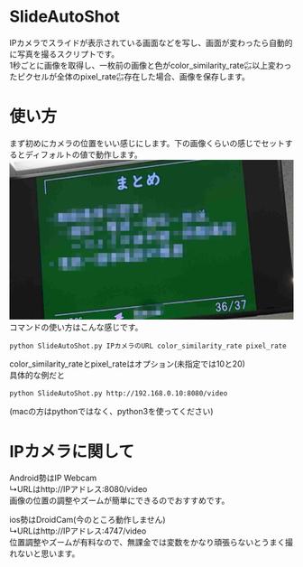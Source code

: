 # SlideAutoShot
IPカメラでスライドが表示されている画面などを写し、画面が変わったら自動的に写真を撮るスクリプトです。<br>
1秒ごとに画像を取得し、一枚前の画像と色がcolor_similarity_rate㌫以上変わったピクセルが全体のpixel_rate㌫存在した場合、画像を保存します。

# 使い方
まず初めにカメラの位置をいい感じにします。下の画像くらいの感じでセットするとディフォルトの値で動作します。
![例](frame_8.png)
コマンドの使い方はこんな感じです。
```
python SlideAutoShot.py IPカメラのURL color_similarity_rate pixel_rate
```
color_similarity_rateとpixel_rateはオプション(未指定では10と20)<br>
具体的な例だと
```
python SlideAutoShot.py http://192.168.0.10:8080/video
```
(macの方はpythonではなく、python3を使ってください)

# IPカメラに関して
Android勢はIP Webcam<br>
↳URLはhttp://IPアドレス:8080/video<br>
画像の位置の調整やズームが簡単にできるのでおすすめです。

ios勢はDroidCam(今のところ動作しません)<br>
↳URLはhttp://IPアドレス:4747/video<br>
位置調整やズームが有料なので、無課金では変数をかなり頑張らないとうまく撮れないと思います。